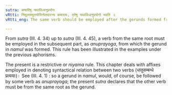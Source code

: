 ```yaml
---
sutra: कषादिषु यथाविध्यनुप्रयोगः
vRtti: निमूलसमूलयोरित्येतदारभ्य कषादयः, एतेषु यथाविध्वनुप्रयोगो भवति ॥
vRtti_eng: The same verb should be employed after the gerunds formed from the verbs '_kash_' &c; as the verb from which the gerund is derived.

---
```

From _sutra_ (III. 4. 34) up to _sutra_ (III. 4. 45), a verb from the same root must be employed in the subsequent part, as _anuprayoga_, from which the gerund in _namul_ was formed. This rule has been illustrated in the examples under the previous aphorisms.

The present is a restrictive or _niyama_ rule. This chapter deals with affixes employed in denoting syntactical relation between two verbs (धातुसम्बन्धे प्रत्ययाः)। See (III. 4. 1) : so a gerund in _namul_, would, of course, be followed by some verb as _anuprayoga_; the present _sutra_ declares that the other verb must be from the same root as the gerund.